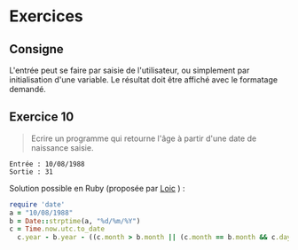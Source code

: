 # Exercices
## Consigne
L'entrée peut se faire par saisie de l'utilisateur, ou simplement par initialisation d'une variable. Le résultat doit être affiché avec le formatage demandé.

## Exercice 10
>Ecrire un programme qui retourne l'âge à partir d'une date de naissance saisie.
```
Entrée : 10/08/1988
Sortie : 31
```

Solution possible en Ruby (proposée par [Loic](https://github.com/EuryX) )  :
```Ruby
require 'date'
a = "10/08/1988"
b = Date::strptime(a, "%d/%m/%Y")
c = Time.now.utc.to_date
  c.year - b.year - ((c.month > b.month || (c.month == b.month && c.day >= b.day)) ? 0 : 1)
```
